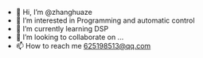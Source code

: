 - 👋 Hi, I’m @zhanghuaze
- 👀 I’m interested in Programming and automatic control
- 🌱 I’m currently learning DSP
- 💞️ I’m looking to collaborate on ...
- 📫 How to reach me 625198513@qq.com

<!---
zhanghuaze/zhanghuaze is a ✨ special ✨ repository because its `README.md` (this file) appears on your GitHub profile.
You can click the Preview link to take a look at your changes.
--->
